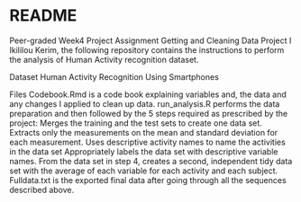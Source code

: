 # README
Peer-graded Week4 Project Assignment
Getting and Cleaning Data Project I Ikililou Kerim, the following repository contains the instructions to perform the analysis of Human Activity recognition dataset.

Dataset Human Activity Recognition Using Smartphones

Files Codebook.Rmd is a code book explaining variables and, the data and any changes I applied to clean up data. run_analysis.R performs the data preparation and then followed by the 5 steps required as prescribed by the project: Merges the training and the test sets to create one data set. Extracts only the measurements on the mean and standard deviation for each measurement. Uses descriptive activity names to name the activities in the data set Appropriately labels the data set with descriptive variable names. From the data set in step 4, creates a second, independent tidy data set with the average of each variable for each activity and each subject. Fulldata.txt is the exported final data after going through all the sequences described above.
